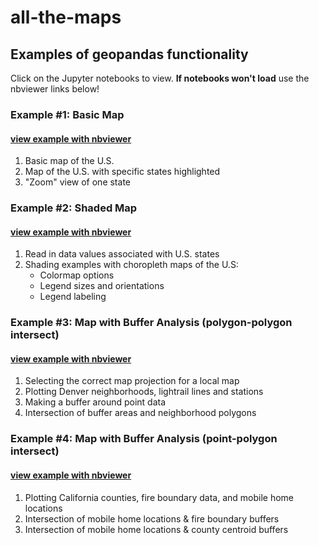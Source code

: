 # all-the-maps

## Examples of geopandas functionality

Click on the Jupyter notebooks to view. <b>If notebooks won't load</b> use the nbviewer links below!

### Example #1: Basic Map 
#### [view example with nbviewer](https://nbviewer.jupyter.org/github/sarahrunkle/all-the-maps/blob/master/geopandas_example1.ipynb)
1. Basic map of the U.S.
2. Map of the U.S. with specific states highlighted
3. "Zoom" view of one state

### Example #2: Shaded Map
#### [view example with nbviewer](https://nbviewer.jupyter.org/github/sarahrunkle/all-the-maps/blob/master/geopandas_example2.ipynb)
1. Read in data values associated with U.S. states
2. Shading examples with choropleth maps of the U.S:
    - Colormap options
    - Legend sizes and orientations
    - Legend labeling

### Example #3: Map with Buffer Analysis (polygon-polygon intersect)
#### [view example with nbviewer](https://nbviewer.jupyter.org/github/sarahrunkle/all-the-maps/blob/master/geopandas_example3.ipynb)
1. Selecting the correct map projection for a local map
2. Plotting Denver neighborhoods, lightrail lines and stations
3. Making a buffer around point data
4. Intersection of buffer areas and neighborhood polygons


### Example #4: Map with Buffer Analysis (point-polygon intersect)
#### [view example with nbviewer](https://nbviewer.jupyter.org/github/sarahrunkle/all-the-maps/blob/master/geopandas_example4.ipynb)
1. Plotting California counties, fire boundary data, and mobile home locations
2. Intersection of mobile home locations & fire boundary buffers
3. Intersection of mobile home locations & county centroid buffers
